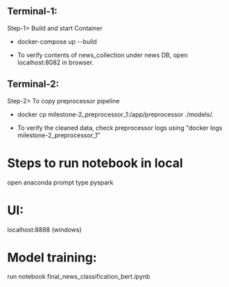 ## Terminal-1:

Step-1> Build and start Container

* docker-compose up --build

* To verify contents of news_collection under news DB, open localhost:8082 in browser.


## Terminal-2:

Step-2> To copy preprocessor pipeline

* docker cp milestone-2_preprocessor_1:/app/preprocessor ./models/.

* To verify the cleaned data, check preprocessor logs using "docker logs milestone-2_preprocessor_1"


# Steps to run notebook in local
open anaconda prompt
type pyspark

# UI: 
localhost:8888   (windows)

# Model training:
 run notebook final_news_classification_bert.ipynb
